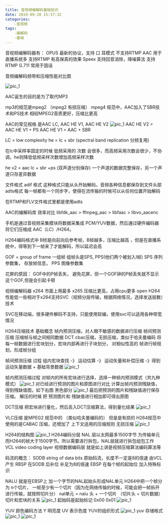 ```yaml
---
title: 音视频编解码基础知识
date: 2019-09-20 15:37:32
categories: 
    -音视频
tags:
    -编解码
    -基础
---
```


音视频编解码器有：
OPUS 		最新的协议，支持 口 耳模式 不支持RTMP
AAC			用于直播系统多	支持RTMP 有高保真的效果
Speex		支持回音消除，降噪算法 支持RTMP 
G.711 		常用于固话

音频编解码频带和压缩性能对比图

![pic_1](/images/audio_video/image.png)

AAC诞生的目的是为了取代MP3

mp3的规范是mpeg2  （mpeg2 有损压缩）
mpeg4 规范中，AAC加入了SBR技术和PS技术  相较MPEG2音质更好，压缩比更高

AAC的常见规格 是AAC LC, AAC HE V1, AAC HE V2
![pic_1](/images/audio_video/image1.png)
AAC HE V2 = AAC HE V1 + PS
AAC HE V1 = AAC + SBR

LC = low complexity
he = lc + sbr (spectral band replication 分频复用)

在lc中采样率固定的时候 低频采用的 次数  会很多，而高频采用次数会很少，不协调，he则降低低频采样次数增加高频采样次数

he v2 = aac  lc + sbr +ps (双声道分别保存)  一个声道的数据完整保存，另一个声道只存差异数据

文件格式
adif 格式 这种格式只能从头开始解码，音频各种信息都保存到文件头部 
adts格式 每一帧都有一个同步字，使得在流传输的时候可以从任何位置开始解码

在RTMP和FLV文件格式里都是使用adts


AAC的编解码库 效率对比
libfdk_aac > ffmpeg_aac > libfaac > libvo_aacenc

手机是通过音视频采集模块将数据采集成 PCM/YUV数据，然后通过硬件编码器将它们压缩成 AAC（LC）/H264。


H264编码格式中
B桢是向前向后参考帧，B帧越多，压缩比越高 ，但是在直播系统中，得等到下一帧来了才能解码，所以延迟会高

GOF = group of frame  一组帧 组帧头是SPS, PPS(他们两个被划入I帧)
SPS  序列参数集， 存放帧信息，
PPS 图像参数集

花屏的原因： GOF中的P帧丢失， 避免花屏，但一个GOF钟的P帧丢失就不显示这个GOF,但是会引起卡顿

视频编解码器
x264 市面上用最多
x265 压缩比更高，占用cpu更多
open H264 性能低一些相对于x264支持SVC（视频分层传输，根据网络情况，选择发送层数）技术

SVC在移动端，很多硬件解码不支持，只能使用软编，使用svc可以适用各种带宽情况

H264压缩技术
基础概念
帧内预测压缩，对人眼不敏感的数据进行压缩
帧间预测压缩 压缩帧与帧之间相同数据
DCT 
cbac压缩，无损压缩，类似于哈夫曼编码
将每一帧数据进行宏块划分，宏块内部再进行子块划分，
对相似性高的 帧进行帧规划，形成帧分组

帧间预测压缩  过程
组内宏块查找 -》 运动估算 -》 运动矢量和补偿压缩  -》得到运动矢量数据 + 基础背景数据
![pic_1](/images/audio_video/image2.png)

帧内预测压缩过程
对帧内的所有宏块进行选择，选择一种帧内预测模式（共九种模式）
![pic_1](/images/audio_video/image3.png)
对已经进行预测的图片和原图进行对比 计算出帧内预测残缺值，得到残缺值图，如下右图 黑色部分
![pic_1](/images/audio_video/image4.png)
最后把预测的图片和残缺值进行保存压缩。
解压的时候 把 预测图片和 残缺值进行相加即可得出原图


DCT压缩
把宏块进行量化，然后丢入DCT压缩算法，得到量化结果
![pic_1](/images/audio_video/image5.png)

VLC压缩 是MPEG2 规范中的 （类似哈夫曼编码的） 但是是有损的
H264规范中 使用的是CABAC 压缩，还增加了 上下文适用的压缩规则 无损压缩
![pic_1](/images/audio_video/image6.png)
 

H264的结构图
![pic_1](/images/audio_video/image7.png)
H264编码分层
NAL 层以太网最多1500字节 为传输单元 而H264的帧大于1500字节。所以需要进行拆包，NAL层就进行拆包组包工作
VCL video coding layer 视频数据编码层 就是如上讲是视频压缩算法编码算法等

码流的概念：
SODB string of data bits  原始码流，长度不一定是8的倍速 由VCL产生
RBSP 在SODB 后补位 补足为8的倍速
EBSP 在每个帧的起始位 加入特殊标识

NALU 就是在EBSP上 加一个字节的NAL起始头形成NAL单元
H264中把一个帧分为  n个切片， 一帧至少有一个切片（因为在网络传输的时候，可能会把一帧拆开进行传输，就按照切片分）
nal单元  = nalu 头 + 一个切片 （切片头 + 切片数据）
切片和宏块的关系
![pic_1](/images/audio_video/image8.png)
 起始码是起始标记 0x00 0x01
![pic_1](/images/audio_video/image9.png)

YUV 颜色编码方法 Y 明亮度 UV 表示色度
YUV的组织形式
![pic_1](/images/audio_video/image10.png)
yuv 存储格式
![pic_1](/images/audio_video/image11.png)
![pic_1](/images/audio_video/image12.png)

